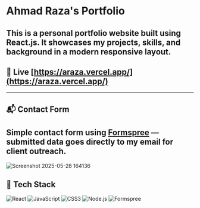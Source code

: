 # Ahmad Raza's Portfolio
This is a personal portfolio website built using **React.js**. It showcases my projects, skills, and background in a modern responsive layout.
---
## 🔗 Live  [https://araza.vercel.app/](https://araza.vercel.app/)
---
## 📬 Contact Form  
Simple contact form using [Formspree](https://formspree.io) — submitted data goes directly to my email for client outreach.
---
![Screenshot 2025-05-28 164136](https://github.com/user-attachments/assets/bdccccb6-797c-4893-951e-5e0f08d73905)
## 🧰 Tech Stack
![React](https://img.shields.io/badge/React-20232A?style=for-the-badge&logo=react&logoColor=61DAFB)
![JavaScript](https://img.shields.io/badge/JavaScript-F7DF1E?style=for-the-badge&logo=javascript&logoColor=black)
![CSS3](https://img.shields.io/badge/CSS3-1572B6?style=for-the-badge&logo=css3&logoColor=white)
![Node.js](https://img.shields.io/badge/Node.js-339933?style=for-the-badge&logo=nodedotjs&logoColor=white)
![Formspree](https://img.shields.io/badge/Formspree-EA4AAA?style=for-the-badge&logo=data:image/svg+xml;base64,PHN2ZyBoZWlnaHQ9IjMyIiB2aWV3Qm94PSIwID)
